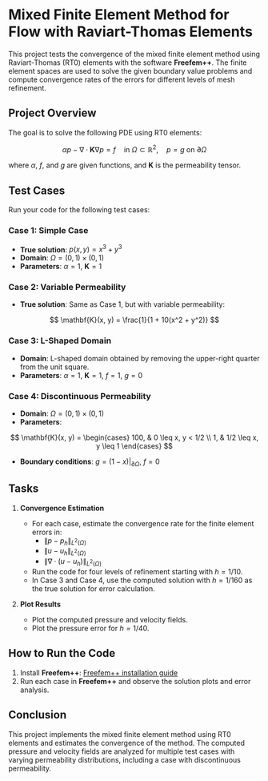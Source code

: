 # Mixed Finite Element Method for Flow with Raviart-Thomas Elements

This project tests the convergence of the mixed finite element method using Raviart-Thomas (RT0) elements with the software **Freefem++**. The finite element spaces are used to solve the given boundary value problems and compute convergence rates of the errors for different levels of mesh refinement.

## Project Overview

The goal is to solve the following PDE using RT0 elements:

$$
\alpha p - \nabla \cdot \mathbf{K} \nabla p = f \quad \text{in} \ \Omega \subset \mathbb{R}^2, \quad p = g \ \text{on} \ \partial \Omega
$$

where $\alpha$, $f$, and $g$ are given functions, and $\mathbf{K}$ is the permeability tensor.

## Test Cases

Run your code for the following test cases:

### Case 1: Simple Case

- **True solution**: $p(x, y) = x^3 + y^3$
- **Domain**: $\Omega = (0, 1) \times (0, 1)$
- **Parameters**: $\alpha = 1$, $\mathbf{K} = 1$

### Case 2: Variable Permeability

- **True solution**: Same as Case 1, but with variable permeability:
  
$$
\mathbf{K}(x, y) = \frac{1}{1 + 10(x^2 + y^2)}
$$

### Case 3: L-Shaped Domain

- **Domain**: L-shaped domain obtained by removing the upper-right quarter from the unit square.
- **Parameters**: $\alpha = 1$, $\mathbf{K} = 1$, $f = 1$, $g = 0$

### Case 4: Discontinuous Permeability

- **Domain**: $\Omega = (0, 1) \times (0, 1)$
- **Parameters**:
  
$$
\mathbf{K}(x, y) = 
\begin{cases}
100, & 0 \leq x, y < 1/2 \\
1, & 1/2 \leq x, y \leq 1
\end{cases}
$$

- **Boundary conditions**: $g = (1 - x)|_{\partial \Omega}$, $f = 0$

## Tasks

1. **Convergence Estimation**  
   - For each case, estimate the convergence rate for the finite element errors in:
     - $\|p - p_h\|_{L^2(\Omega)}$
     - $\|u - u_h\|_{L^2(\Omega)}$
     - $\|\nabla \cdot (u - u_h)\|_{L^2(\Omega)}$
   - Run the code for four levels of refinement starting with $h = 1/10$. 
   - In Case 3 and Case 4, use the computed solution with $h = 1/160$ as the true solution for error calculation.

2. **Plot Results**  
   - Plot the computed pressure and velocity fields.
   - Plot the pressure error for $h = 1/40$. 

## How to Run the Code

1. Install **Freefem++**: [Freefem++ installation guide](https://freefem.org/)
3. Run each case in **Freefem++** and observe the solution plots and error analysis.

## Conclusion

This project implements the mixed finite element method using RT0 elements and estimates the convergence of the method. The computed pressure and velocity fields are analyzed for multiple test cases with varying permeability distributions, including a case with discontinuous permeability.
